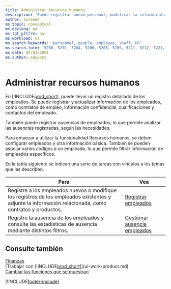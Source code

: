 ```yaml
---
title: Administrar recursos humanos
description: 'Puede registrar nuevo personal, modificar la información del personal existente y registrar y analizar las ausencias.'
author: SorenGP
ms.topic: conceptual
ms.devlang: na
ms.tgt_pltfrm: na
ms.workload: na
ms.search.keywords: 'personnel, people, employee, staff, HR'
ms.search.form: '5200, 5201, 5204, 5206, 5208, 5209, 5211, 5212, 5221, 5228'
ms.date: 04/01/2021
ms.author: edupont
---
```

# <a name="manage-human-resources"></a>Administrar recursos humanos

En [!INCLUDE[prod_short](includes/prod_short.md)], puede llevar un registro detallado de los empleados. Se puede registrar y actualizar información de los empleados, como contratos de empleo, información confidencial, cualificaciones y contactos del empleado.

También puede registrar ausencias de empleados, lo que permite analizar las ausencias registradas, según las necesidades.

Para empezar a utilizar la funcionalidad Recursos humanos, se deben configurar empleados y otra información básica. También se pueden asociar varios códigos a un empleado, lo que permite filtrar información de empleados específicos.

En la tabla siguiente se indican una serie de tareas con vínculos a los temas que las describen.

| Para | Vea |
| --- | --- |
| Registre a los empleados nuevos o modifique los registros de los empleados existentes y adjunte la información relacionada, como contratos y productos. |[Registrar empleados](hr-how-register-employees.md) |
| Registre la ausencia de los empleados y consulte las estadísticas de ausencia mediante distintos filtros. |[Gestionar ausencia empleados](hr-how-manage-absence.md) |

## <a name="see-also"></a>Consulte también

[Finanzas](finance.md)  
[Trabajar con [!INCLUDE[prod_short](includes/prod_short.md)]](ui-work-product.md)  
[Cambiar las funciones que se muestran](ui-experiences.md)        


[!INCLUDE[footer-include](includes/footer-banner.md)]
